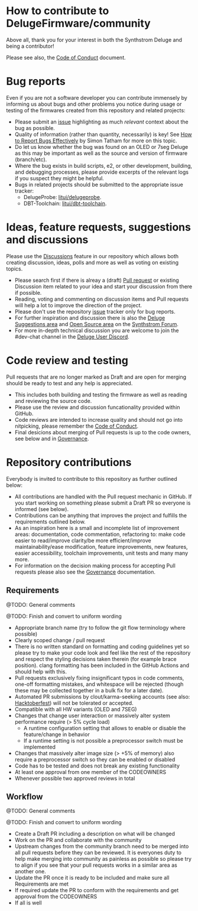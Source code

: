 # How to contribute to DelugeFirmware/community

Above all, thank you for your interest in both the Synthstrom Deluge and being a contributor!

Please see also, the [Code of Conduct](CODE_OF_CONDUCT.md) document.


# Bug reports

Even if you are not a software developer you can contribute immensely by informing us about bugs and other problems you notice during usage or testing of the firmwares created from this repository and related projects:

* Please submit an [issue](https://github.com/SynthstromAudible/DelugeFirmware/issues) highlighting as much *relevant* context about the bug as possible.
* Quality of information (rather than quantity, necessarily) is key! See [How to Report Bugs Effectively](https://www.chiark.greenend.org.uk/~sgtatham/bugs.html) by Simon Tatham for more on this topic.
* Do let us know whether the bug was found on an OLED or 7seg Deluge as this may be important as well as the source and version of firmware (branch/etc).
* Where the bug exists in build scripts, e2, or other development, building, and debugging processes, please provide excerpts of the relevant logs if you suspect they might be helpful.
* Bugs in related projects should be submitted to the appropriate issue tracker:
    * DelugeProbe: [litui/delugeprobe](https://github.com/litui/delugeprobe).
    * DBT-Toolchain: [litui/dbt-toolchain](https://github.com/litui/dbt-toolchain).


# Ideas, feature requests, suggestions and discussions

Please use the [Discussions](https://github.com/SynthstromAudible/DelugeFirmware/discussions) feature in our repository which allows both creating discussion, ideas, polls and more as well as voting on existing topics. 

* Please search first if there is alreay a (draft) [Pull request](https://github.com/SynthstromAudible/DelugeFirmware/pulls) or existing Discussion item related to your idea and start your discussion from there if possible.
* Reading, voting and commenting on discussion items and Pull requests will help a lot to improve the direction of the project.
* Please don't use the repository [issue](https://github.com/SynthstromAudible/DelugeFirmware/issues) tracker only for bug reports.
* For further inspiration and discussion there is also the [Deluge Suggestions area](https://forums.synthstrom.com/categories/deluge-suggestions) and [Open Source area](https://forums.synthstrom.com/categories/open-source-) on the [Synthstrom Forum](https://forums.synthstrom.com).
* For more in-depth technical discussion you are welcome to join the #dev-chat channel in the [Deluge User Discord](https://discord.com/invite/gWaJEh6pPP).


# Code review and testing

Pull requests that are no longer marked as Draft and are open for merging should be ready to test and any help is appreciated. 

* This includes both building and testing the firmware as well as reading and reviewing the source code.
* Please use the review and discussion funcationality provided within GitHub.
* Code reviews are intended to increase quality and should not go into nitpicking, please remember the [Code of Conduct](CODE_OF_CONDUCT.md).
* Final desicions about merging of Pull requests is up to the code owners, see below and in [Governance](GOVERNANCE.md).


# Repository contributions

Everybody is invited to contribute to this repository as further outlined below:

* All contributions are handled with the Pull request mechanic in GitHub. If you start working on something please submit a Draft PR so everyone is informed (see below).
* Contributions can be anything that improves the project and fulfills the requirements outlined below.
* As an inspiration here is a small and incomplete list of improvement areas: documentation, code commentation, refactoring to: make code easier to read/improve clarity/be more efficient/improve maintainability/ease modification, feature improvements, new features, easier accessibility, toolchain improvements, unit tests and many many more.
* For information on the decision making process for accepting Pull requests please also see the [Governance](GOVERNANCE.md) documentation.


## Requirements

@TODO: General comments

@TODO: Finish and convert to uniform wording
* Appropriate branch name (try to follow the git flow terminology where possible)
* Clearly scoped change / pull request
* There is no written standard on formatting and coding guidelines yet so please try to make your code look and feel like the rest of the repository and respect the styling decisions taken therein (for example brace position). clang formatting has been included in the GitHub Actions and should help with this.
* Pull requests exclusively fixing insignificant typos in code comments, one-off formatting mistakes, and whitespace will be rejected (though these may be collected together in a bulk fix for a later date).
* Automated PR submissions by clout/karma-seeking accounts (see also: [Hacktoberfest](https://blog.domenic.me/hacktoberfest/)) will not be tolerated or accepted.
* Compatible with all HW variants (OLED and 7SEG)
* Changes that change user interaction or massively alter system performance require (> 5% cycle load)
    * A runtime configuration setting that allows to enable or disable the feature/change in behavior
    * If a runtime setting is not possible a preprocessor switch must be implemented
* Changes that massively alter image size (> +5% of memory) also require a preprocessor switch so they can be enabled or disabled
* Code has to be tested and does not break any existing functionality
* At least one approval from one member of the CODEOWNERS
* Whenever possible two approved reviews in total


## Workflow

@TODO: General comments

@TODO: Finish and convert to uniform wording
* Create a Draft PR including a description on what will be changed
* Work on the PR and collaborate with the community
* Upstream changes from the community branch need to be merged into all pull requests before they can be reviewed. It is everyones duty to help make merging into community as painless as possible so please try to align if you see that your pull requests works in a similar area as another one.
* Update the PR once it is ready to be included and make sure all Requirements are met
* If required update the PR to conform with the requirements and get approval from the CODEOWNERS
* If all is well 
